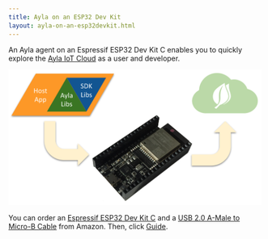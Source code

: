 ```yaml
---
title: Ayla on an ESP32 Dev Kit
layout: ayla-on-an-esp32devkit.html
---
```


An Ayla agent on an Espressif ESP32 Dev Kit C enables you to quickly explore the [Ayla IoT Cloud](https://www.aylanetworks.com/) as a user and developer.

<img src="ayla-on-an-esp32devkit.png" width="500">

You can order an [Espressif ESP32 Dev Kit C](https://www.amazon.com/Espressif-ESP32-ESP32-DEVKITC-ESP-WROOM-32-soldered/dp/B01N0SB08Q/ref=sr_1_1?keywords=espressif+esp32+devkitc&qid=1551982192&s=gateway&sr=8-1) and a [USB 2.0 A-Male to Micro-B Cable](https://www.amazon.com/AmazonBasics-Male-Micro-Cable-Black/dp/B0719H12WD/ref=sr_1_1_sspa?keywords=USB+2.0+A-Male+to+Micro&qid=1551981677&s=gateway&sr=8-1-spons&psc=1) from Amazon. Then, click [Guide](guide).
